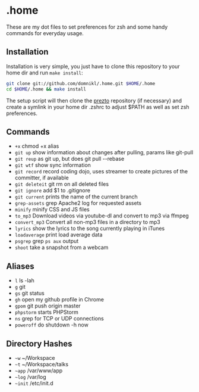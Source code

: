# .home

These are my dot files to set preferences for zsh and some handy commands for everyday usage.

## Installation

Installation is very simple, you just have to clone this repository to your home dir and run `make install`:

```bash
git clone git://github.com/domnikl/.home.git $HOME/.home
cd $HOME/.home && make install
```

The setup script will then clone the [prezto](https://github.com/sorin-ionescu/prezto) repository (if necessary) and create a symlink in your home dir .zshrc to adjust $PATH as well as set zsh preferences.

## Commands

* `+x` chmod +x alias
* `git up` show information about changes after pulling, params like git-pull
* `git reup` as git up, but does git pull --rebase
* `git wtf` show sync information
* `git record` record coding dojo, uses streamer to create pictures of the committer, if available
* `git deleteit` git rm on all deleted files
* `git ignore` add $1 to .gitignore
* `git current` prints the name of the current branch
* `grep-assets` grep Apache2 log for requested assets
* `minify` minify CSS and JS files
* `to_mp3` Download videos via youtube-dl and convert to mp3 via ffmpeg
* `convert_mp3` Convert all non-mp3 files in a directory to mp3
* `lyrics` show the lyrics to the song currently playing in iTunes
* `loadaverage` print load average data
* `psgrep` grep `ps aux` output
* `shoot` take a snapshot from a webcam

## Aliases

* `l` ls -lah
* `g` git
* `gs` git status
* `gh` open my github profile in Chrome
* `gpom` git push origin master
* `phpstorm` starts PHPStorm
* `ns` grep for TCP or UDP connections
* `poweroff` do shutdown -h now

## Directory Hashes

* `~w` ~/Workspace
* `~t` ~/Workspace/talks
* `~app` /var/www/app
* `~log` /var/log
* `~init` /etc/init.d

